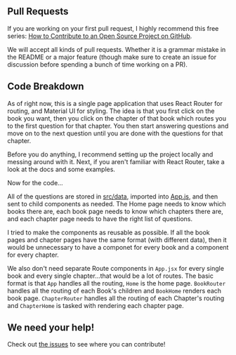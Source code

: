 ## Pull Requests

If you are working on your first pull request, I highly recommend this free series: [How to Contribute to an Open Source Project on GitHub](https://egghead.io/series/how-to-contribute-to-an-open-source-project-on-github).

We will accept all kinds of pull requests. Whether it is a grammar mistake in the README or a major feature (though make sure to create an issue for discussion before spending a bunch of time working on a PR).

## Code Breakdown

As of right now, this is a single page application that uses React Router for routing, and Material UI for styling. The idea is that you first click on the book you want, then you click on the chapter of that book which routes you to the first question for that chapter. You then start answering questions and move on to the next question until you are done with the questions for that chapter.

Before you do anything, I recommend setting up the project locally and messing around with it. Next, if you aren't familiar with React Router, take a look at the docs and some examples.

Now for the code...

All of the questions are stored in [src/data](src/data), imported into [App.js](src/App.jsx), and then sent to child components as needed. The Home page needs to know which books there are, each book page needs to know which chapters there are, and each chapter page needs to have the right list of questions.

I tried to make the components as reusable as possible. If all the book pages and chapter pages have the same format (with different data), then it would be unnecessary to have a componet for every book and a component for every chapter.

We also don't need separate Route components in `App.jsx` for every single book and every single chapter...that would be a lot of routes. The basic format is that `App` handles all the routing, `Home` is the home page. `BookRouter` handles all the routing of each Book's children and `BookHome` renders each book page. `ChapterRouter` handles all the routing of each Chapter's routing and `ChapterHome` is tasked with rendering each chapter page.

## We need your help!

Check out [the issues](https://github.com/austintackaberry/ydkjs-exercises/issues) to see where you can contribute!

